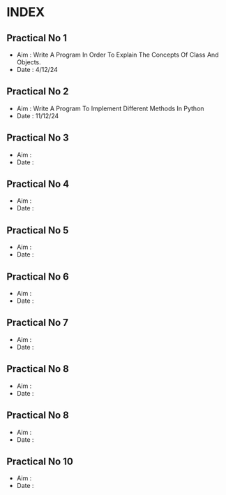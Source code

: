 # INDEX

## Practical No 1
- Aim : Write A Program In Order To Explain The Concepts Of Class And Objects.
- Date : 4/12/24

## Practical No 2
- Aim : Write A Program To Implement Different Methods In Python
- Date : 11/12/24

## Practical No 3
- Aim :
- Date :

## Practical No 4
- Aim :
- Date :

## Practical No 5
- Aim :
- Date :

## Practical No 6
- Aim :
- Date :

## Practical No 7
- Aim :
- Date :

## Practical No 8
- Aim :
- Date :

## Practical No 8
- Aim :
- Date :

## Practical No 10
- Aim :
- Date :


